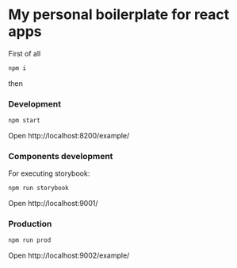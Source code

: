 # My personal boilerplate for react apps

First of all

```bash
npm i
```

then

### Development

```bash
npm start
```

Open http://localhost:8200/example/

### Components development

For executing storybook:

```bash
npm run storybook
```

Open http://localhost:9001/

### Production

```bash
npm run prod
```

Open http://localhost:9002/example/
